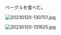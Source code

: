 ベーグルを食べた。

![20230120-130751.jpg](https://ceshmina-photos.s3.ap-northeast-1.amazonaws.com/medium/202301/20230120-130751.jpg)

![20230120-131625.jpg](https://ceshmina-photos.s3.ap-northeast-1.amazonaws.com/medium/202301/20230120-131625.jpg)
